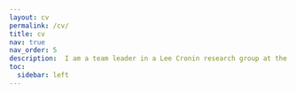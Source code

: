 ```yaml
---
layout: cv
permalink: /cv/
title: cv
nav: true
nav_order: 5
description:  I am a team leader in a Lee Cronin research group at the University of Glasgow. My team specializes in robotic chemistry, machine learning, and automation in chemistry. I oversee team performance, set objectives, and supervise individual projects. Over years I have developed pleathora of skills. I have started my scientific carreir as an organic chemists, than more to physical-organic chemistry and expert in many spectorscpoic teqhcniques. Eventually I movedto the field of automation of chemistry. I have authored 22 scientific publications and one patent.
toc:
  sidebar: left
---
```

